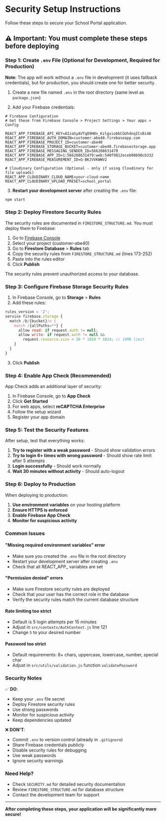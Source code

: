 # Security Setup Instructions

Follow these steps to secure your School Portal application.

## ⚠️ Important: You must complete these steps before deploying

### Step 1: Create `.env` File (Optional for Development, Required for Production)

**Note**: The app will work without a `.env` file in development (it uses fallback credentials), but for production, you should create one for better security.

1. Create a new file named `.env` in the root directory (same level as `package.json`)

2. Add your Firebase credentials:

```env
# Firebase Configuration
# Get these from Firebase Console > Project Settings > Your apps > Config

REACT_APP_FIREBASE_API_KEY=AIzaSyAVTq89H0x_KzlgxiobbCGUhdnqICsBi48
REACT_APP_FIREBASE_AUTH_DOMAIN=customer-abe40.firebaseapp.com
REACT_APP_FIREBASE_PROJECT_ID=customer-abe40
REACT_APP_FIREBASE_STORAGE_BUCKET=customer-abe40.firebasestorage.app
REACT_APP_FIREBASE_MESSAGING_SENDER_ID=566208631479
REACT_APP_FIREBASE_APP_ID=1:566208631479:web:540f9812eceb08690cb332
REACT_APP_FIREBASE_MEASUREMENT_ID=G-BKJVVKWWV2

# Cloudinary Configuration (Optional - only if using Cloudinary for file uploads)
REACT_APP_CLOUDINARY_CLOUD_NAME=your-cloud-name
REACT_APP_CLOUDINARY_UPLOAD_PRESET=school_portal
```

3. **Restart your development server** after creating the `.env` file:

```bash
npm start
```

### Step 2: Deploy Firestore Security Rules

The security rules are documented in `FIRESTORE_STRUCTURE.md`. You must deploy them to Firebase:

1. Go to [Firebase Console](https://console.firebase.google.com)
2. Select your project (customer-abe40)
3. Go to **Firestore Database** > **Rules** tab
4. Copy the security rules from `FIRESTORE_STRUCTURE.md` (lines 173-252)
5. Paste into the rules editor
6. Click **Publish**

The security rules prevent unauthorized access to your database.

### Step 3: Configure Firebase Storage Security Rules

1. In Firebase Console, go to **Storage** > **Rules**
2. Add these rules:

```javascript
rules_version = '2';
service firebase.storage {
  match /b/{bucket}/o {
    match /{allPaths=**} {
      allow read: if request.auth != null;
      allow write: if request.auth != null && 
        request.resource.size < 10 * 1024 * 1024; // 10MB limit
    }
  }
}
```

3. Click **Publish**

### Step 4: Enable App Check (Recommended)

App Check adds an additional layer of security:

1. In Firebase Console, go to **App Check**
2. Click **Get Started**
3. For web apps, select **reCAPTCHA Enterprise**
4. Follow the setup wizard
5. Register your app domain

### Step 5: Test the Security Features

After setup, test that everything works:

1. **Try to register with a weak password** - Should show validation errors
2. **Try to login 6+ times with wrong password** - Should show rate limit after 5 attempts
3. **Login successfully** - Should work normally
4. **Wait 30 minutes without activity** - Should auto-logout

### Step 6: Deploy to Production

When deploying to production:

1. **Use environment variables** on your hosting platform
2. **Ensure HTTPS is enforced**
3. **Enable Firebase App Check**
4. **Monitor for suspicious activity**

### Common Issues

#### "Missing required environment variables" error
- Make sure you created the `.env` file in the root directory
- Restart your development server after creating `.env`
- Check that all REACT_APP_ variables are set

#### "Permission denied" errors
- Make sure Firestore security rules are deployed
- Check that your user has the correct role in the database
- Verify the security rules match the current database structure

#### Rate limiting too strict
- Default is 5 login attempts per 15 minutes
- Adjust in `src/contexts/AuthContext.js` line 121
- Change `5` to your desired number

#### Password too strict
- Default requirements: 8+ chars, uppercase, lowercase, number, special char
- Adjust in `src/utils/validation.js` function `validatePassword`

### Security Notes

✅ **DO**:
- Keep your `.env` file secret
- Deploy Firestore security rules
- Use strong passwords
- Monitor for suspicious activity
- Keep dependencies updated

❌ **DON'T**:
- Commit `.env` to version control (already in `.gitignore`)
- Share Firebase credentials publicly
- Disable security rules for debugging
- Use weak passwords
- Ignore security warnings

### Need Help?

- Check `SECURITY.md` for detailed security documentation
- Review `FIRESTORE_STRUCTURE.md` for database structure
- Contact the development team for support

---

**After completing these steps, your application will be significantly more secure!**

